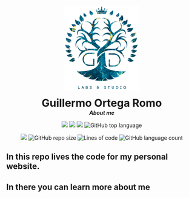 <p align="center">
  <img align="center" width="200" src="https://github.com/MemoOR/about-me/blob/master/assets/GDLogo.png">
  <h1 align="center" style="margin: 0 auto 0 auto;">Guillermo Ortega Romo</h1>
  <h5 align="center" style="margin: 0 auto 0 auto;">About me</h5>
</p>

<p align="center">
    <img src="https://img.shields.io/github/last-commit/MemoOR/about-me">
    <img src="https://img.shields.io/github/issues/MemoOR/about-me?label=issues">
    <img src="https://img.shields.io/github/stars/MemoOR/about-me?color=purple&">
    <img alt="GitHub top language" src="https://img.shields.io/github/languages/top/MemoOR/about-me?color=purple">
</p>

<p align="center">
  <img src="https://img.shields.io/github/languages/code-size/MemoOR/about-me?color=purple">
  <img alt="GitHub repo size" src="https://img.shields.io/github/repo-size/MemoOR/about-me?color=purple">
  <img alt="Lines of code" src="https://img.shields.io/tokei/lines/github/MemoOR/about-me?color=purple&label=total%20lines%20in%20repo">
  <img alt="GitHub language count" src="https://img.shields.io/github/languages/count/MemoOR/about-me?color=purple">
</p>


## In this repo lives the code for my personal website.

## In there you can learn more about me
